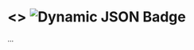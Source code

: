 # <<packagename>> ![Dynamic JSON Badge](https://img.shields.io/badge/dynamic/json?url=https%3A%2F%2Fraw.githubusercontent.com%2Finstructure%2Finstructure.ai%2Frefs%2Fheads%2Fmain%2Fpackages%2F<<cliname>>%2Fpackage.json&query=%24.version&label=version&labelColor=%230e1721&color=%234279B6)

...